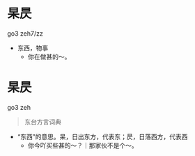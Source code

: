 # 杲昃
go3 zeh7/zz
- 东西，物事
  - 你在做甚的～。

# 杲昃
go3 zeh
> 东台方言词典
- “东西”的意思。杲，日出东方，代表东；昃，日落西方，代表西
  - 你今吖买些甚的～？｜那家伙不是个～。
